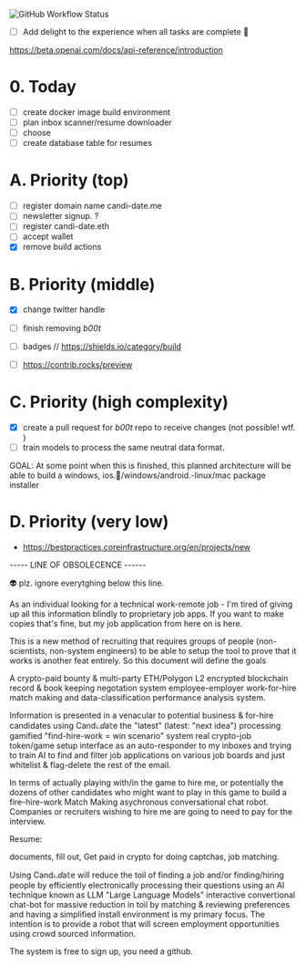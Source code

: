 
![GitHub Workflow Status](https://img.shields.io/github/workflow/status/elasticdotventures/candydated0txyz/build)


- [ ] Add delight to the experience when all tasks are complete :tada:

https://beta.openai.com/docs/api-reference/introduction


# 0. Today
- [ ] create docker image build environment
- [ ] plan inbox scanner/resume downloader
- [ ] choose 
- [ ] create database table for resumes

# A. Priority (top)
- [ ] register domain name candi-date.me
- [ ] newsletter signup. ?
- [ ] register candi-date.eth
- [ ] accept wallet
- [x] remove build actions

# B. Priority (middle)
- [x] change twitter handle
- [ ] finish removing _b00t_
- [ ] badges // https://shields.io/category/build
- [ ] https://contrib.rocks/preview


# C. Priority (high complexity)
- [x]  create a pull request for _b00t_ repo to receive changes (not possible! wtf. )
- [ ] train models to process the same neutral data format. 

GOAL:  At some point when this is finished, this planned architecture will be able to build a windows, ios.🍎/windows/android.-linux/mac package installer

# D. Priority (very low)
* https://bestpractices.coreinfrastructure.org/en/projects/new


----- LINE OF OBSOLECENCE ------

👽 plz. ignore everytghing below this line. 


 
 As an individual looking for a technical work-remote job - I'm tired of giving up all this information blindly to proprietary job apps.   If you want to make copies that's fine, but my job application from here on is here. 
 
This is a new method of recruiting that requires groups of people (non-scientists, non-system engineers) to be able to setup the tool to prove that it works is another feat entirely.  So this document will define the goals

A crypto-paid bounty & multi-party ETH/Polygon L2 encrypted blockchain record & book keeping negotation system employee-employer work-for-hire match making and data-classification performance analysis system. 

Information is presented in a venacular to potential business & for-hire candidates using Candꭵ.ⅆa𝕥e the "latest" (latest: "next idea") processing gamified "find-hire-work = win scenario" system real crypto-job token/game setup interface as an auto-responder to 
my inboxes and trying to train AI to find and filter job applications on various job boards and just whitelist & flag-delete the rest of the email. 

In terms of actually playing with/in the game to hire me, or potentially the dozens of other candidates who might want to play in this game to build a fire-hire-work Match Making asychronous conversational chat robot.  Companies or recruiters wishing to hire me are going to need to pay for the interview.  

Resume: 


documents, fill out, Get paid in crypto for doing captchas, job matching. 

Using Candꭵ.ⅆa𝕥e will reduce the toil of finding a job and/or finding/hiring people by efficiently electronically processing their questions using an AI technique known as LLM "Large Language Models"
interactive conver𝕥ional chat-bot for massive reduction in toil
by matching & reviewing preferences and having a simplified install environment is my primary focus.  The intention is to provide a robot that will screen employment opportunities using crowd sourced information.  

The system is free to sign up, you need a github.


